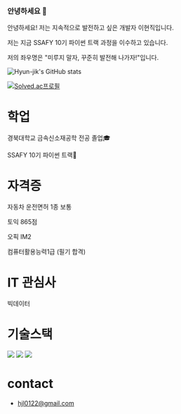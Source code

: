 ### 안녕하세요 👋


안녕하세요! 저는 지속적으로 발전하고 싶은 개발자 이현직입니다.

저는 지금 SSAFY 10기 파이썬 트랙 과정을 이수하고 있습니다.

저의 좌우명은 "미루지 말자, 꾸준히 발전해 나가자!"입니다.

![Hyun-jik's GitHub stats](https://github-readme-stats.vercel.app/api?username=Hyun-jik&show_icons=true&theme=transparent)

[![Solved.ac프로필](http://mazassumnida.wtf/api/v2/generate_badge?boj=lhj0122)](https://solved.ac/lhj0122)


# 학업
경북대학교 금속신소재공학 전공 졸업🎓

SSAFY 10기 파이썬 트랙📖


# 자격증
자동차 운전면허 1종 보통

토익 865점 

오픽 IM2

컴퓨터활용능력1급 (필기 합격)


# IT 관심사
빅데이터 


# 기술스택
<img src="https://img.shields.io/badge/Python-3776AB?style=for-the-badge&logo=Python&logoColor=white"> <img src="https://img.shields.io/badge/html-E34F26?style=for-the-badge&logo=html5&logoColor=white"> <img src="https://img.shields.io/badge/css-1572B6?style=for-the-badge&logo=css3&logoColor=white">


# contact
- hjl0122@gmail.com



